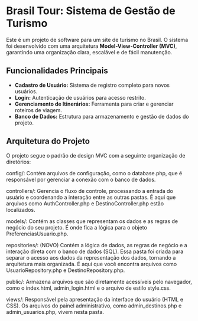 # Brasil Tour: Sistema de Gestão de Turismo

Este é um projeto de software para um site de turismo no Brasil. O sistema foi desenvolvido com uma arquitetura **Model-View-Controller (MVC)**, garantindo uma organização clara, escalável e de fácil manutenção.

## Funcionalidades Principais

-   **Cadastro de Usuário:** Sistema de registro completo para novos usuários.
-   **Login:** Autenticação de usuários para acesso restrito.
-   **Gerenciamento de Itinerários:** Ferramenta para criar e gerenciar roteiros de viagem.
-   **Banco de Dados:** Estrutura para armazenamento e gestão de dados do projeto.

## Arquitetura do Projeto

O projeto segue o padrão de design MVC com a seguinte organização de diretórios:

config/: Contém arquivos de configuração, como o database.php, que é responsável por gerenciar a conexão com o banco de dados.

controllers/: Gerencia o fluxo de controle, processando a entrada do usuário e coordenando a interação entre as outras pastas. É aqui que arquivos como AuthController.php e DestinoController.php estão localizados.

models/: Contém as classes que representam os dados e as regras de negócio do seu projeto. É onde fica a lógica para o objeto PreferenciasUsuario.php.

repositories/: (NOVO) Contém a lógica de dados, as regras de negócio e a interação direta com o banco de dados (SQL). Essa pasta foi criada para separar o acesso aos dados da representação dos dados, tornando a arquitetura mais organizada. É aqui que você encontra arquivos como UsuarioRepository.php e DestinoRepository.php.

public/: Armazena arquivos que são diretamente acessíveis pelo navegador, como o index.html, admin_login.html e o arquivo de estilo style.css.

views/: Responsável pela apresentação da interface do usuário (HTML e CSS). Os arquivos do painel administrativo, como admin_destinos.php e admin_usuarios.php, vivem nesta pasta.
